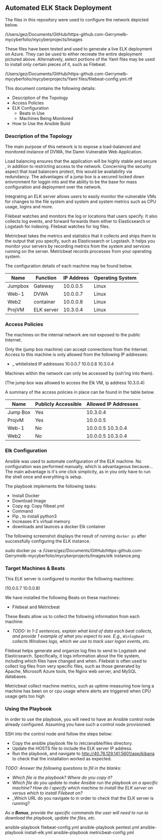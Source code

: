 ## Automated ELK Stack Deployment

The files in this repository were used to configure the network depicted below.

/Users/gez/Documents/GitHub/https-github.com-Gerrymelb-mycyberfolio/mycyberprojects/Images



These files have been tested and used to generate a live ELK deployment on Azure. They can be used to either recreate the entire deployment pictured above. Alternatively, select portions of the Yaml files may be used to install only certain pieces of it, such as Filebeat.

  /Users/gez/Documents/GitHub/https-github.com-Gerrymelb-mycyberfolio/mycyberprojects/Yaml files/filebeat-config.yml.rtf

This document contains the following details:
- Description of the Topology
- Access Policies
- ELK Configuration
  - Beats in Use
  - Machines Being Monitored
- How to Use the Ansible Build


### Description of the Topology

The main purpose of this network is to expose a load-balanced and monitored instance of DVWA, the Damn Vulnerable Web Application.

Load balancing ensures that the application will be highly stable and secure , in addition to restricting access to the network.
Concerning the security aspect that load balancers protect, this would be availability via redundancy. 
The advantages of a jump box is a secured locked down enivronment for loggin into and the ability to be the base for mass configuration and deployment over the network.

Integrating an ELK server allows users to easily monitor the vulnerable VMs for changes to the file system and system and system metrics such as CPU usage, logins and more.


Filebeat watches and monitors the log or locations that users specify. It also collects log events, and forward forwards them either to Elasticsearch or Logstash for indexing. 
Filebeat watches for log files.

Metricbeat takes  the metrics and statistics that it collects and ships them to the output that you specify, such as Elasticsearch or Logstash. It helps you monitor your servers by recording metrics from the system and services running on the server. Metricbeat records  processes from your operating system. 


The configuration details of each machine may be found below.




| Name     | Function   | IP Address | Operating System |
|----------|------------|------------|------------------|
| Jumpbox  | Gateway    | 10.0.0.5   | Linux            |
| Web-1    | DVWA       | 10.0.0.7   | Linux            |
| Web2     | container  | 10.0.0.8   | Linux            |
| ProjVM   | ELK server | 10.3.0.4   | Linux            |

### Access Policies
 

The machines on the internal network are not exposed to the public Internet. 

Only the (jump box machine) can accept connections from the Internet. Access to this machine is only allowed from the following IP addresses: 
- _ whitelisted IP addresses
10.0.0.7
10.0.0.8
10.3.0.4

Machines within the network can only be accessed by (ssh'ing into them).

(The jump box was allowed to access the Elk VM, ip address 10.3.0.4)

A summary of the access policies in place can be found in the table below.

| Name     | Publicly Accessible | Allowed IP Addresses |
|----------|---------------------|----------------------|
| Jump Box | Yes                 | 10.3.0.4             |
| ProjvM   | Yes                 |  10.0.0.5            |
| Web-1    | No                  |  10.0.0.5 10.3.0.4   |
|    Web2  | No                  |  10.0.0.5 10.3.0.4   |



### Elk Configuration

Ansible was used to automate configuration of the ELK machine. No configuration was performed manually, which is advantageous because...
The main advantage is it's one click simplicity, as in you only have to run the shell once and everything is setup.

The playbook implements the following tasks:

- Install Docker
- Download Image
- Copy eg: Copy filbeat.yml
- Command 
- Pip , to install python3
- Increases it's virtual memory
- downloads and launces a docker Elk container

The following screenshot displays the result of running `docker ps` after successfully configuring the ELK instance.

 sudo docker ps -a
  /Users/gez/Documents/GitHub/https-github.com-Gerrymelb-mycyberfolio/mycyberprojects/Images/elk instance.png

### Target Machines & Beats
This ELK server is configured to monitor the following machines:
 
(10.0.0.7  10.0.0.8)

We have installed the following Beats on these machines:
- Filebeat and Metricbeat

These Beats allow us to collect the following information from each machine:
- _TODO: In 1-2 sentences, explain what kind of data each beat collects, and provide 1 example of what you expect to see. E.g., `Winlogbeat` collects Windows logs, which we use to track user logon events, etc._

Filebeat  helps generate and organize log files to send to Logstash and Elasticsearch. Specifically, it logs information about the file system, including which files have changed and when.
Filebeat is often used to collect log files from very specific files, such as those generated by Apache, Microsoft Azure tools, the Nginx web server, and MySQL databases.



Metricbeat collect machine metrics, such as uptime measuring how long a machine has been on or  cpu usage where alerts are triggered when CPU usage gets too high


### Using the Playbook
In order to use the playbook, you will need to have an Ansible control node already configured. Assuming you have such a control node provisioned: 

SSH into the control node and follow the steps below:
- Copy the ansible playbook file to /etc/ansible/files directory.
- Update the HOSTS file to include the ELK server IP address.
- Run the playbook, and navigate to http://40.76.129.141:5601/app/kibana to check that the installation worked as expected.

_TODO: Answer the following questions to fill in the blanks:_
- _Which file is the playbook? Where do you copy it?_
- _Which file do you update to make Ansible run the playbook on a specific machine? How do I specify which machine to install the ELK server on versus which to install Filebeat on?_
- _Which URL do you navigate to in order to check that the ELK server is running?

_As a **Bonus**, provide the specific commands the user will need to run to download the playbook, update the files, etc._

ansible-playbook filebeat-config.yml
ansible-playbook pentest.yml
ansible-playbook install-elk.yml
ansible-playbook metricbeat-config.yml 
